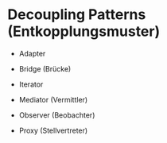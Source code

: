 # Decoupling Patterns (Entkopplungsmuster)

* Adapter

* Bridge (Brücke)

* Iterator

* Mediator (Vermittler)

* Observer (Beobachter)

* Proxy (Stellvertreter)
